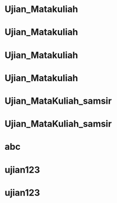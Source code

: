 # Ujian_Matakuliah
# Ujian_Matakuliah
# Ujian_Matakuliah
# Ujian_Matakuliah
# Ujian_MataKuliah_samsir
# Ujian_MataKuliah_samsir
# abc
# ujian123
# ujian123
